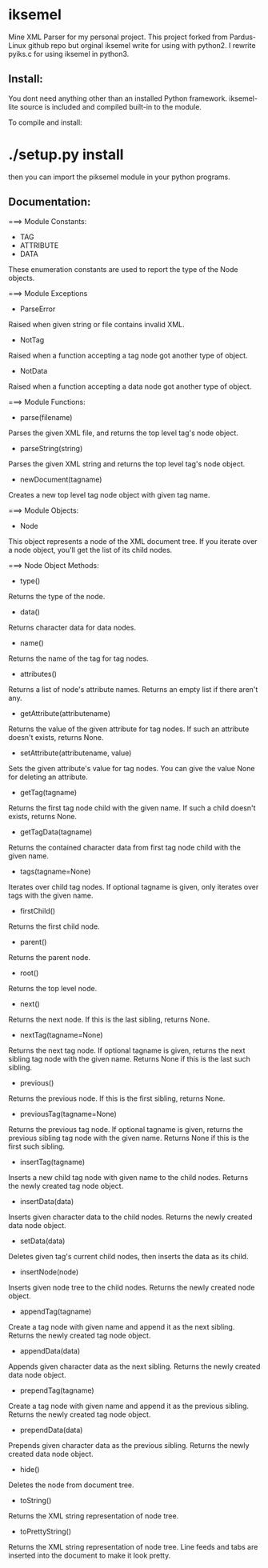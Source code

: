 # iksemel
Mine XML Parser for my personal project.
This project forked from Pardus-Linux github repo but orginal iksemel write for using with python2. I rewrite pyiks.c for using iksemel in python3.


Install:
--------

You dont need anything other than an installed Python framework.
iksemel-lite source is included and compiled built-in to the module.

To compile and install:
# ./setup.py install

then you can import the piksemel module in your python programs.


Documentation:
--------------

===> Module Constants:

* TAG
* ATTRIBUTE
* DATA

These enumeration constants are used to report the type of the Node objects.

===> Module Exceptions

* ParseError

Raised when given string or file contains invalid XML.

* NotTag

Raised when a function accepting a tag node got another type of object.

* NotData

Raised when a function accepting a data node got another type of object.

===> Module Functions:

* parse(filename)

Parses the given XML file, and returns the top level tag's node object.

* parseString(string)

Parses the given XML string and returns the top level tag's node object.

* newDocument(tagname)

Creates a new top level tag node object with given tag name.

===> Module Objects:

* Node

This object represents a node of the XML document tree. If you iterate
over a node object, you'll get the list of its child nodes.

===> Node Object Methods:

* type()

Returns the type of the node.

* data()

Returns character data for data nodes.

* name()

Returns the name of the tag for tag nodes.

* attributes()

Returns a list of node's attribute names. Returns an empty list
if there aren't any.

* getAttribute(attributename)

Returns the value of the given attribute for tag nodes. If such
an attribute doesn't exists, returns None.

* setAttribute(attributename, value)

Sets the given attribute's value for tag nodes. You can give
the value None for deleting an attribute.

* getTag(tagname)

Returns the first tag node child with the given name. If such a child
doesn't exists, returns None.

* getTagData(tagname)

Returns the contained character data from first tag node child with the
given name.

* tags(tagname=None)

Iterates over child tag nodes. If optional tagname is given, only
iterates over tags with the given name.

* firstChild()

Returns the first child node.

* parent()

Returns the parent node.

* root()

Returns the top level node.

* next()

Returns the next node. If this is the last sibling, returns None.

* nextTag(tagname=None)

Returns the next tag node. If optional tagname is given, returns the
next sibling tag node with the given name. Returns None if this is
the last such sibling.

* previous()

Returns the previous node. If this is the first sibling, returns None.

* previousTag(tagname=None)

Returns the previous tag node. If optional tagname is given, returns
the previous sibling tag node with the given name. Returns None if
this is the first such sibling.

* insertTag(tagname)

Inserts a new child tag node with given name to the child nodes.
Returns the newly created tag node object.

* insertData(data)

Inserts given character data to the child nodes. Returns the newly
created data node object.

* setData(data)

Deletes given tag's current child nodes, then inserts the data as
its child.

* insertNode(node)

Inserts given node tree to the child nodes. Returns the newly created
node object.

* appendTag(tagname)

Create a tag node with given name and append it as the next sibling.
Returns the newly created tag node object.

* appendData(data)

Appends given character data as the next sibling. Returns the newly
created data node object.

* prependTag(tagname)

Create a tag node with given name and append it as the previous
sibling. Returns the newly created tag node object.

* prependData(data)

Prepends given character data as the previous sibling. Returns the
newly created data node object.

* hide()

Deletes the node from document tree.

* toString()

Returns the XML string representation of node tree.

* toPrettyString()

Returns the XML string representation of node tree. Line feeds and
tabs are inserted into the document to make it look pretty.
